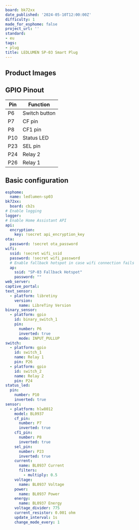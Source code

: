 ```yaml
---
board: bk72xx
date_published: '2024-05-10T12:00:00Z'
difficulty: 1
made_for_esphome: false
project_url: ''
standard:
- eu
tags:
- plug
title: LEDLUMEN SP-03 Smart Plug
---
```


## Product Images

## GPIO Pinout

| Pin | Function      |
| --- | ------------- |
| P6  | Switch button |
| P7  | CF pin        |
| P8  | CF1 pin       |
| P10 | Status LED    |
| P23 | SEL pin       |
| P24 | Relay 2       |
| P26 | Relay 1       |

## Basic configuration

```yml
esphome:
  name: ledlumen-sp03
bk72xx:
  board: cb2s
# Enable logging
logger:
# Enable Home Assistant API
api:
  encryption:
    key: !secret api_encryption_key
ota:
  password: !secret ota_password
wifi:
  ssid: !secret wifi_ssid
  password: !secret wifi_password
  # Enable fallback hotspot in case wifi connection fails
  ap:
    ssid: "SP-03 Fallback Hotspot"
    password: ""
web_server:
captive_portal:
text_sensor:
  - platform: libretiny
    version:
      name: LibreTiny Version
binary_sensor:
  - platform: gpio
    id: binary_switch_1
    pin:
      number: P6
      inverted: true
      mode: INPUT_PULLUP
switch:
  - platform: gpio
    id: switch_1
    name: Relay 1
    pin: P26
  - platform: gpio
    id: switch_2
    name: Relay 2
    pin: P24
status_led:
  pin:
    number: P10
    inverted: true
sensor:
  - platform: hlw8012
    model: BL0937
    cf_pin:
      number: P7
      inverted: true
    cf1_pin:
      number: P8
      inverted: true
    sel_pin:
      number: P23
      inverted: true
    current:
      name: BL0937 Current
      filters:
        - multiply: 0.5
    voltage:
      name: BL0937 Voltage
    power:
      name: BL0937 Power
    energy:
      name: BL0937 Energy
    voltage_divider: 775
    current_resistor: 0.001 ohm
    update_interval: 1s
    change_mode_every: 1
```